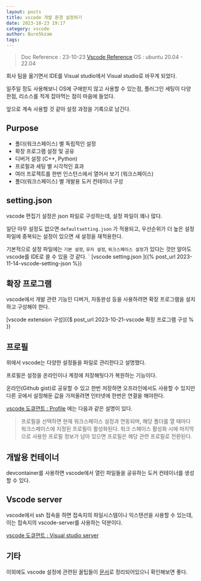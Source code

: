```yaml
---
layout: posts
title: vscode 개발 환경 설정하기
date: 2023-10-23 19:17
category: vscode
author: Bure5kzam
tags:
---
```


> Doc Reference : 23-10-23 [Vscode  Reference](https://code.visualstudio.com/docs)
> OS : ubuntu 20.04 - 22.04

회사 팀을 옮기면서 IDE를 Visual studio에서 Visual studio로 바꾸게 되었다.

일주일 정도 사용해보니 OS에 구애받지 않고 사용할 수 있는점, 플러그인 세팅이 다양한점, 리소스를 적게 잡아먹는 점이 마음에 들었다.

앞으로 계속 사용할 것 같아 설정 과정을 기록으로 남긴다.

## Purpose

- 폴더(워크스페이스) 별 독립적인 설정
- 확장 프로그램 설정 및 공유
- 디버거 설정 (C++, Python)
- 프로필과 세팅 별 시각적인 효과
- 여러 프로젝트를 한번 인스턴스에서 열어서 보기 (워크스페이스)
- 폴더(워크스페이스) 별 개발용 도커 컨테이너 구성

## setting.json

vscode 편집기 설정은 json 파일로 구성하는데, 설정 파일이 꽤나 많다.

일단 아무 설정도 없으면 `defaultsetting.json` 가 적용되고, 우선순위가 더 높은 설정 파일에 중복되는 설정이 있으면 새 설정을 재적용한다.

기본적으로 설정 파일에는 `기본 설정`, `유저 설정`, `워크스페이스 설정`가 있다는 것만 알아도 vscode를 IDE로 쓸 수 있을 것 같다.
`
[vscode setting.json ]({% post_url 2023-11-14-vscode-setting-json %})

## 확장 프로그램

vscode에서 개발 관련 기능인 디버거, 자동완성 등을 사용하려면 확장 프로그램을 설치하고 구성해야 한다.

[vscode extension 구성]({$ post_url 2023-10-21-vscode 확장 프로그램 구성 % })

## 프로필

위에서 vscode는 다양한 설정들을 파일로 관리한다고 설명했다.

프로필은 설정을 온라인이나 계정에 저장해둿다가 복원하는 기능이다.

온라인(Github gist)로 공유할 수 있고 한번 저장하면 오프라인에서도 사용할 수 있지만 다른 곳에서 설정해둔 값을 가져올려면 인터넷에 한번은 연결을 해야한다.

[vscode 도큐먼트 : Profile](https://code.visualstudio.com/docs/editor/profiles) 에는 다음과 같은 설명이 있다.

> 프로필을 선택하면 현재 워크스페이스 설정과 연동되며, 해당 폴더를 열 때마다 워크스페이스에 지정된 프로필이 활성화된다. 
> 워크 스페이스 활성화 시에 마지막으로 사용한 프로필 정보가 남아 있으면 프로필은 해당 관련 프로필로 전환된다.

## 개발용 컨테이너

devcontainer를 사용하면 vscode에서 열린 파일들을 공유하는 도커 컨테이너를 생성할 수 있다.

## Vscode server

vscode에서 ssh 접속을 하면 접속지의 파일시스템이나 익스텐션을 사용할 수 있는데, 이는 접속지의 vscode-server를 사용하는 덕분이다.

[vscode 도큐먼트 : Visual studio server](https://code.visualstudio.com/docs/remote/vscode-server)


## 기타

이외에도 vscode 설정에 관련된 꿀팁들이 [문서](https://code.visualstudio.com/docs/getstarted/tips-and-tricks)로 정리되어있으니 확인해보면 좋다.